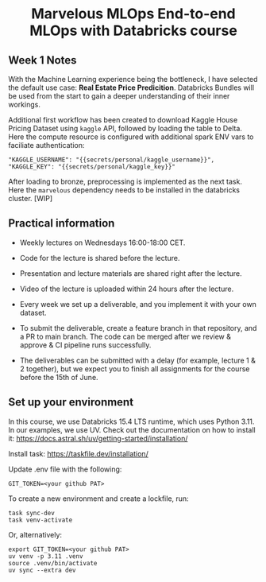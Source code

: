 <h1 align="center">
Marvelous MLOps End-to-end MLOps with Databricks course

## Week 1 Notes

With the Machine Learning experience being the bottleneck, I have selected the default use case: **Real Estate Price Predicition**.
Databricks Bundles will be used from the start to gain a deeper understanding of their inner workings.

Additional first workflow has been created to download Kaggle House Pricing Dataset using `kaggle` API, followed by loading the table to Delta.
Here the compute resource is configured with additional spark ENV vars to faciliate authentication:

```
"KAGGLE_USERNAME": "{{secrets/personal/kaggle_username}}",
"KAGGLE_KEY": "{{secrets/personal/kaggle_key}}"
```

After loading to bronze, preprocessing is implemented as the next task. Here the `marvelous` dependency needs to be installed in the databricks cluster. 
[WIP]


## Practical information
- Weekly lectures on Wednesdays 16:00-18:00 CET.
- Code for the lecture is shared before the lecture.
- Presentation and lecture materials are shared right after the lecture.
- Video of the lecture is uploaded within 24 hours after the lecture.

- Every week we set up a deliverable, and you implement it with your own dataset.
- To submit the deliverable, create a feature branch in that repository, and a PR to main branch. The code can be merged after we review & approve & CI pipeline runs successfully.
- The deliverables can be submitted with a delay (for example, lecture 1 & 2 together), but we expect you to finish all assignments for the course before the 15th of June.


## Set up your environment
In this course, we use Databricks 15.4 LTS runtime, which uses Python 3.11.
In our examples, we use UV. Check out the documentation on how to install it: https://docs.astral.sh/uv/getting-started/installation/

Install task: https://taskfile.dev/installation/

Update .env file with the following:
```
GIT_TOKEN=<your github PAT>
```

To create a new environment and create a lockfile, run:
```
task sync-dev
task venv-activate
```

Or, alternatively:
```
export GIT_TOKEN=<your github PAT>
uv venv -p 3.11 .venv
source .venv/bin/activate
uv sync --extra dev
```



